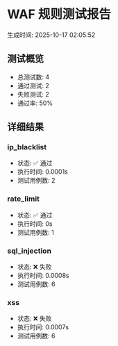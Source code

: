 # WAF 规则测试报告

生成时间: 2025-10-17 02:05:52

## 测试概览

- 总测试数: 4
- 通过测试: 2
- 失败测试: 2
- 通过率: 50%

## 详细结果

### ip_blacklist

- 状态: ✅ 通过
- 执行时间: 0.0001s
- 测试用例数: 2

### rate_limit

- 状态: ✅ 通过
- 执行时间: 0s
- 测试用例数: 1

### sql_injection

- 状态: ❌ 失败
- 执行时间: 0.0008s
- 测试用例数: 6

### xss

- 状态: ❌ 失败
- 执行时间: 0.0007s
- 测试用例数: 6

